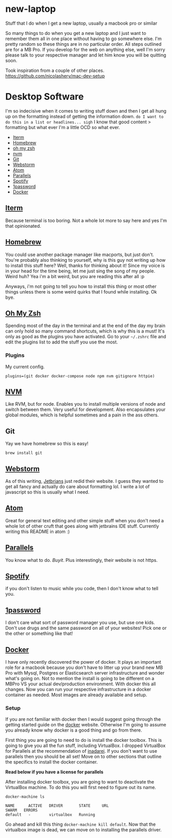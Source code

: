 # new-laptop
Stuff that I do when I get a new laptop, usually a macbook pro or similar

So many things to do when you get a new laptop and I just want to remember them all in one place without having to go somewhere else.  I'm pretty random so these things are in no particular order.  All steps outlined are for a MB Pro.  If you develop for the web on anything else, well I'm sorry please talk to your respective manager and let him know you will be quitting soon.

Took inspiration from a couple of other places. https://github.com/nicolashery/mac-dev-setup

# Desktop Software

I'm so indecisive when it comes to writing stuff down and then I get all hung up on the formatting instead of getting the information down. `do I want to do this in a list or headlines... sigh`  I know that good content > formatting but what ever I'm a little OCD so what ever.

- [Iterm](#iterm)
- [Homebrew](#homebrew)
- [oh my zsh](oh-my-zsh)
- [nvm](#nvm)
- [Git](#git)
- [Webstorm](#webstorm)
- [Atom](#atom)
- [Parallels](#parallels)
- [Spotify](#spotify)
- [1password](#1password)
- [Docker](#docker)

## [Iterm](https://www.iterm2.com)

Because terminal is too boring.  Not a whole lot more to say here and yes I'm that opinionated.

## [Homebrew](http://brew.sh)

You could use another package manager like macports, but just don't.  You're probably also thinking to yourself, why is this guy not writing up how to install this stuff here?  Well, thanks for thinking about it!  Since my voice is in your head for the time being, let me just sing the song of my people. Weird huh?  Yea i'm a bit weird, but you are reading this after all :p

Anyways, i'm not going to tell you how to install this thing or most other things unless there is some weird quirks that I found while installing.  Ok bye.

## [Oh My Zsh](http://ohmyz.sh)

Spending most of the day in the terminal and at the end of the day my brain can only hold so many command shortcuts, which is why this is a must!  It's only as good as the plugins you have activated.  Go to your `~/.zshrc` file and edit the plugins list to add the stuff you use the most.

### Plugins

My current config.

```
plugins=(git docker docker-compose node npm nvm gitignore httpie)
```

## [NVM](https://github.com/creationix/nvm)

Like RVM, but for node.  Enables you to install multiple versions of node and switch between them.  Very useful for development.  Also encapsulates your global modules, which is helpful sometimes and a pain in the ass others.

## Git

Yay we have homebrew so this is easy!

```
brew install git
```

## [Webstorm](https://www.jetbrains.com/webstorm/)

As of this writing, [Jetbrians](https://www.jetbrains.com) just redid their website.  I guess they wanted to get all fancy and actually do care about formatting lol.  I write a lot of javascript so this is usually what I need.

## [Atom](https://atom.io)

Great for general text editing and other simple stuff when you don't need a whole lot of other cruft that goes along with jetbrains IDE stuff.  Currently writing this README in atom :)

## [Parallels](http://www.parallels.com)

You know what to do.  $Buy it$.  Plus interestingly, their website is not https.

## [Spotify](https://www.spotify.com/)

if you don't listen to music while you code, then I don't know what to tell you.

## [1password](https://agilebits.com/onepassword)

I don't care what sort of password manager you use, but use one kids.  Don't use drugs and the same password on all of your websites!  Pick one or the other or something like that!

## [Docker](https://www.docker.com)

I have only recently discovered the power of docker.  It plays an important role for a macbook because you don't have to litter up your brand new MB Pro with Mysql, Postgres or Elasticsearch server infrastructure and wonder what's going on.  Not to mention the install is going to be different on a MBPro VS your actual dev/production environment.  With docker this all changes.  Now you can run your respective infrastructure in a docker container as needed.  Most images are already available and setup.

### Setup

If you are not familiar with docker then I would suggest going through the getting started guide on the [docker](https://docker.com) website.  Otherwise I'm going to assume you already know why docker is a good thing and go from there.

First thing you are going to need to do is install the docker toolbox.  This is going to give you all the fun stuff, including VirtualBox.  I dropped VirtualBox for Parallels at the recommendation of [inadarei](https://github.com/inadarei).  If you don't want to use parallels then you should be all set!  Move on to other sections that outline the specifics to install the docker container.

**Read below if you have a license for parallels**

After installing docker toolbox, you are going to want to deactivate the VirtualBox machine.  To do this you will first need to figure out its name.

`docker-machine ls`

```
NAME      ACTIVE   DRIVER       STATE     URL                      SWARM   ERRORS
default   -        virtualbox   Running
```

Go ahead and kill this thing `docker-machine kill default`.  Now that the virtualbox image is dead, we can move on to installing the parallels driver.
